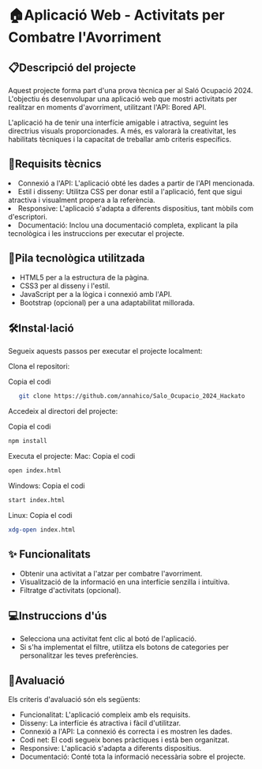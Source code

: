  <h1>🏠Aplicació Web - Activitats per Combatre l'Avorriment</h1>

 <h2>📋Descripció del projecte</h2>
Aquest projecte forma part d'una prova tècnica per al Saló Ocupació 2024. L'objectiu és desenvolupar una aplicació web que mostri activitats per realitzar en moments d'avorriment, utilitzant l'API: Bored API.

L'aplicació ha de tenir una interfície amigable i atractiva, seguint les directrius visuals proporcionades. A més, es valorarà la creativitat, les habilitats tècniques i la capacitat de treballar amb criteris específics.

 <h2>📌Requisits tècnics</h2
                        
- Connexió a l'API: L'aplicació obté les dades a partir de l'API mencionada.
- Estil i disseny: Utilitza CSS per donar estil a l'aplicació, fent que sigui atractiva i visualment propera a la referència.
- Responsive: L'aplicació s'adapta a diferents dispositius, tant mòbils com d'escriptori.
- Documentació: Inclou una documentació completa, explicant la pila tecnològica i les instruccions per executar el projecte.


 <h2>🎨Pila tecnològica utilitzada</h2>
 
- HTML5 per a la estructura de la pàgina.
- CSS3 per al disseny i l'estil.
- JavaScript per a la lògica i connexió amb l'API.
- Bootstrap (opcional) per a una adaptabilitat millorada.

 <h2>🛠️Instal·lació</h2>
Segueix aquests passos per executar el projecte localment:

Clona el repositori:

Copia el codi
```sh
   git clone https://github.com/annahico/Salo_Ocupacio_2024_Hackato
```
Accedeix al directori del projecte:

Copia el codi
```sh
npm install
```
Executa el projecte: 
Mac:
Copia el codi
```sh
open index.html
```
Windows:
Copia el codi
```sh
start index.html
```
Linux:
Copia el codi
```sh
xdg-open index.html
```

<h2>✨ Funcionalitats</h2>

- Obtenir una activitat a l'atzar per combatre l'avorriment.
- Visualització de la informació en una interfície senzilla i intuïtiva.
- Filtratge d'activitats (opcional).

 <h2>💻Instruccions d'ús</h2>
 
- Selecciona una activitat fent clic al botó de l'aplicació.
- Si s'ha implementat el filtre, utilitza els botons de categories per personalitzar les teves preferències.

 <h2>📝Avaluació</h2>
Els criteris d'avaluació són els següents:

- Funcionalitat: L'aplicació compleix amb els requisits.
- Disseny: La interfície és atractiva i fàcil d'utilitzar.
- Connexió a l'API: La connexió és correcta i es mostren les dades.
- Codi net: El codi segueix bones pràctiques i està ben organitzat.
- Responsive: L'aplicació s'adapta a diferents dispositius.
- Documentació: Conté tota la informació necessària sobre el projecte.
